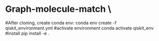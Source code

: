 # Graph-molecule-match \\
#After cloning, create conda env:
conda env create -f qiskit_environment.yml
#activate environment
conda activate qiskit_env
#install
pip install -e .
